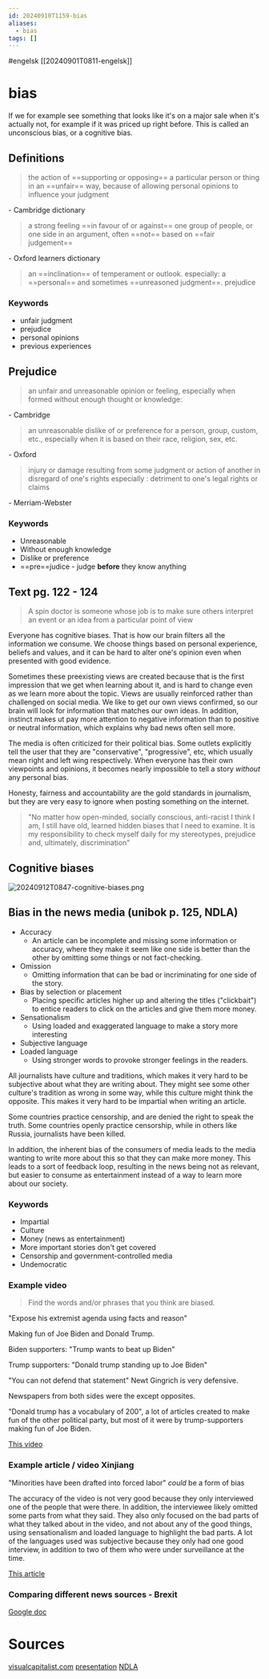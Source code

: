 ```yaml
---
id: 20240910T1159-bias
aliases:
  - bias
tags: []
---
```


#engelsk [[20240901T0811-engelsk]]

# bias

If we for example see something that looks like it's on a major sale when it's actually not, for example if it was priced up right before. This is called an unconscious bias, or a cognitive bias.

## Definitions

> the action of ==supporting or opposing== a particular person or thing in an ==unfair== way, because of allowing personal opinions to influence your judgment

\- Cambridge dictionary

> a strong feeling ==in favour of or against== one group of people, or one side in an argument, often ==not== based on ==fair judgement==

\- Oxford learners dictionary

> an ==inclination== of temperament or outlook. especially: a ==personal== and sometimes ==unreasoned judgment==. prejudice

### Keywords

- unfair judgment
- prejudice
- personal opinions
- previous experiences

## Prejudice

> an unfair and unreasonable opinion or feeling, especially when formed without enough thought or knowledge:

\- Cambridge

> an unreasonable dislike of or preference for a person, group, custom, etc., especially when it is based on their race, religion, sex, etc.

\- Oxford

> injury or damage resulting from some judgment or action of another in disregard of one's rights
> especially : detriment to one's legal rights or claims

\- Merriam-Webster

### Keywords

- Unreasonable
- Without enough knowledge
- Dislike or preference
- ==pre==judice - judge **before** they know anything

## Text pg. 122 - 124

> A spin doctor is someone whose job is to make sure others interpret an event or an idea from a particular point of view

Everyone has cognitive biases. That is how our brain filters all the information we consume. We choose things based on personal experience, beliefs and values, and it can be hard to alter one's opinion even when presented with good evidence.

Sometimes these preexisting views are created because that is the first impression that we get when learning about it, and is hard to change even as we learn more about the topic. Views are usually reinforced rather than challenged on social media. We like to get our own views confirmed, so our brain will look for information that matches our own ideas. In addition, instinct makes ut pay more attention to negative information than to positive or neutral information, which explains why bad news often sell more.

The media is often criticized for their political bias. Some outlets explicitly tell the user that they are "conservative", "progressive", etc, which usually mean right and left wing respectively. When everyone has their own viewpoints and opinions, it becomes nearly impossible to tell a story _without_ any personal bias.

Honesty, fairness and accountability are the gold standards in journalism, but they are very easy to ignore when posting something on the internet.

> "No matter how open-minded, socially conscious, anti-racist I think I am, I still have old, learned hidden biases that I need to examine. It is my responsibility to check myself daily for my stereotypes, prejudice and, ultimately, discrimination"

## Cognitive biases

![20240912T0847-cognitive-biases.png](Assets/20240912T0847-cognitive-biases.png)

## Bias in the news media (unibok p. 125, NDLA)

- Accuracy
  - An article can be incomplete and missing some information or accuracy, where they make it seem like one side is better than the other by omitting some things or not fact-checking.
- Omission
  - Omitting information that can be bad or incriminating for one side of the story.
- Bias by selection or placement
  - Placing specific articles higher up and altering the titles ("clickbait") to entice readers to click on the articles and give them more money.
- Sensationalism
  - Using loaded and exaggerated language to make a story more interesting
- Subjective language
- Loaded language
  - Using stronger words to provoke stronger feelings in the readers.

All journalists have culture and traditions, which makes it very hard to be subjective about what they are writing about. They might see some other culture's tradition as wrong in some way, while this culture might think the opposite. This makes it very hard to be impartial when writing an article.

Some countries practice censorship, and are denied the right to speak the truth. Some countries openly practice censorship, while in others like Russia, journalists have been killed.

In addition, the inherent bias of the consumers of media leads to the media wanting to write more about this so that they can make more money. This leads to a sort of feedback loop, resulting in the news being not as relevant, but easier to consume as entertainment instead of a way to learn more about our society.

### Keywords

- Impartial
- Culture
- Money (news as entertainment)
- More important stories don't get covered
- Censorship and government-controlled media
- Undemocratic

### Example video

> Find the words and/or phrases that you think are biased.

"Expose his extremist agenda using facts and reason"

Making fun of Joe Biden and Donald Trump.

Biden supporters:
"Trump wants to beat up Biden"

Trump supporters:
"Donald trump standing up to Joe Biden"

"You can not defend that statement" Newt Gingrich is very defensive.

Newspapers from both sides were the except opposites.

"Donald trump has a vocabulary of 200", a lot of articles created to make fun of the other political party, but most of it were by trump-supporters making fun of Joe Biden.

[This video](https://youtu.be/A1Urd0jTEVU?si=Ft0f7MUrUHczQGtU)

### Example article / video Xinjiang

"Minorities have been drafted into forced labor" _could_ be a form of bias

The accuracy of the video is not very good because they only interviewed one of the people that were there. In addition, the interviewee likely omitted some parts from what they said. They also only focused on the bad parts of what they talked about in the video, and not about any of the good things, using sensationalism and loaded language to highlight the bad parts. A lot of the languages used was subjective because they only had one good interview, in addition to two of them who were under surveillance at the time.

[This article](https://guardian.ng/news/forced-labour-possible-enslavement-in-chinas-xinjiang-un-expert/)

### Comparing different news sources - Brexit

[Google doc](https://docs.google.com/document/d/18MtJk2joUtjWZYWbXfe2Jtbs4wD8R0x73wWfmuwMJ8k/edit)

# Sources

[visualcapitalist.com](https://www.visualcapitalist.com/50-cognitive-biases-in-the-modern-world/)
[presentation](https://docs.google.com/presentation/d/1AletuQ09V4-b61qKL6cmUgEg6wIo8nNUOUR9pjN6FAw/edit#slide=id.g2f75da7042c_0_278)
[NDLA](https://ndla.no/subject:1:c8d6ed8b-d376-4c7b-b73a-3a1d48c3a357/topic:95017d94-1982-4228-9c29-cd2ea191bf5f/topic:aae341bb-fc27-43ab-8704-d3f2d19d143d/resource:1:20458)
